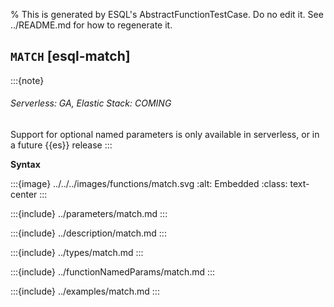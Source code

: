 % This is generated by ESQL's AbstractFunctionTestCase. Do no edit it. See ../README.md for how to regenerate it.

## `MATCH` [esql-match]
:::{note}
###### Serverless: GA, Elastic Stack: COMING
Support for optional named parameters is only available in serverless, or in a future {{es}} release
:::

**Syntax**

:::{image} ../../../images/functions/match.svg
:alt: Embedded
:class: text-center
:::


:::{include} ../parameters/match.md
:::

:::{include} ../description/match.md
:::

:::{include} ../types/match.md
:::

:::{include} ../functionNamedParams/match.md
:::

:::{include} ../examples/match.md
:::
